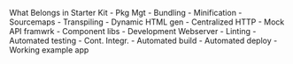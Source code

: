 What Belongs in Starter Kit
    - Pkg Mgt
    - Bundling
    - Minification
    - Sourcemaps
    - Transpiling
    - Dynamic HTML gen
    - Centralized HTTP
    - Mock API framwrk
    - Component libs
    - Development Webserver
    - Linting
    - Automated testing
    - Cont. Integr.
    - Automated build
    - Automated deploy
    - Working example app


